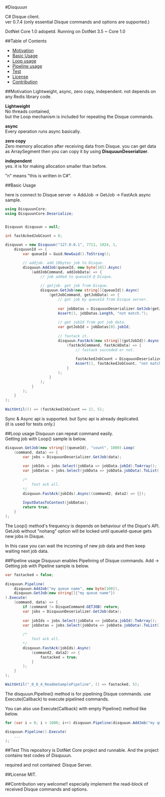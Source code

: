 #Disquuun

C# Disque client.  
ver 0.7.4 (only essential Disque commands and options are supported.)

DotNet Core 1.0 adopetd. Running on DotNet 3.5 ~ Core 1.0

##Table of Contents
  * [Motivation](#motivation)
  * [Basic Usage](#basic-usage)
  * [Loop usage](#loop-usage)
  * [Pipeline usage](#pipeline-usage)
  * [Test](#test)
  * [License](#license)
  * [Contribution](#contribution)
  

##Motivation
Lightweight, async, zero copy, independent. not depends on any Redis library code. 

**Lightweight**  
No threads contained,  
but the Loop mechanism is included for repeating the Disque commands.

**async**  
Every operation runs async basically.

**zero copy**  
Zero memory allocation after receiving data from Disque. you can get data as ArraySegment then you can copy it by using **DisquuunDeserializer**.

**independent**  
yes. it is for making allocation smaller than before.


"n" means "this is written in C#".


##Basic Usage

here is connect to Disque server -> AddJob -> GetJob -> FastAck async sample.  

```C#
using DisquuunCore;
using DisquuunCore.Deserialize;


Disquuun disquuun = null;

int fastAckedJobCount = 0;
		
disquuun = new Disquuun("127.0.0.1", 7711, 1024, 1,
	disquuunId => {
		var queueId = Guid.NewGuid().ToString();

		// addjob. add 10bytes job to Disque.
		disquuun.AddJob(queueId, new byte[10]).Async(
			(addJobCommand, addJobData) => {
				// job added to queueId @ Disque.
				
				// getjob. get job from Disque.
				disquuun.GetJob(new string[]{queueId}).Async(
					(getJobCommand, getJobData) => {
						// got job by queueId from Disque server.
						
						var jobDatas = DisquuunDeserializer.GetJob(getJobData);
						Assert(1, jobDatas.Length, "not match.");
						
						// get jobId from got job data.
						var gotJobId = jobDatas[0].jobId;
						
						// fastack it.
						disquuun.FastAck(new string[]{gotJobId}).Async(
							(fastAckCommand, fastAckData) => {
								// fastack succeded or not.
								
								fastAckedJobCount = DisquuunDeserializer.FastAck(fastAckData);
								Assert(1, fastAckedJobCount, "not match.");
							} 
						);
					}
				);
			}
		);
	}
);
	
WaitUntil(() => (fastAckedJobCount == 1), 5);
```
Sync & Async api is supported. but Sync api is already deplicated.  
(it is used for tests only.)

##Loop usage
Disquuun can repeat command easily.  
Getting job with Loop() sample is below.

```C#
disquuun.GetJob(new string[]{queueId}, "count", 1000).Loop(
	(command, data) => {
		var jobs = DisquuunDeserializer.GetJob(data);
		
		var jobIds = jobs.Select(jobData => jobData.jobId).ToArray();
		var jobDatas = jobs.Select(jobData => jobData.jobData).ToList();
		
		/*
			fast ack all.
		*/
		disquuun.FastAck(jobIds).Async((command2, data2) => {});
		
		InputDatasToContext(jobDatas);
		return true;
	}
);
```

The Loop() method's frequency is depends on behaviour of the Dique's API.  
 GetJob without "nohang" option will be locked until queueId-queue gets new jobs in Disque. 

In this case you can wait the incoming of new job data and then keep waiting next job data.


##Pipeline usage
Disquuun enables Pipelining of Disque commands.
Add -> Getting job with Pipeline sample is below.

```C#
var fastacked = false;
		
disquuun.Pipeline(
	disquuun.AddJob("my queue name", new byte[100]),
	disquuun.GetJob(new string[]{"my queue name"})
).Execute(
	(command, data) => {
		if (command != DisqueCommand.GETJOB) return;
		var jobs = DisquuunDeserializer.GetJob(data);
		
		var jobIds = jobs.Select(jobData => jobData.jobId).ToArray();
		var jobDatas = jobs.Select(jobData => jobData.jobData).ToList();
		
		/*
			fast ack all.
		*/
		disquuun.FastAck(jobIds).Async(
			(command2, data2) => {
				fastacked = true;
			}
		);
	}
);

WaitUntil("_0_0_4_ReadmeSamplePipeline", () => fastacked, 5);
```

The disquuun.Pipeline() method is for pipelining Disque commands.
use Execute(Callback) to execute pipelined commands.

You can also use Execute(Callback) with empty Pipeline() method like below.

```C#
for (var i = 0; i < 1000; i++) disquuun.Pipeline(disquuun.AddJob("my queue name", new byte[100]));

disquuun.Pipeline().Execute(
	...
);
```

##Test
This repository is DotNet Core project and runnable.
And the project contains test codes of Disquuun.

required and not contained: Disque Server.

##License
MIT.


##Contribution
very welcome!! especially implement the read-block of received Disque commands and options.